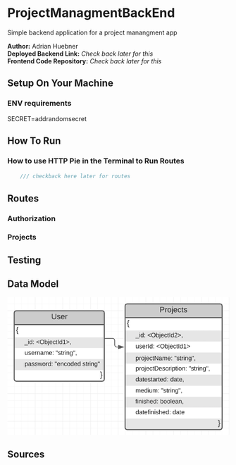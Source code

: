 # ProjectManagmentBackEnd

Simple backend application for a project manangment app  

**Author:** Adrian Huebner  
**Deployed Backend Link:** *Check back later for this*  
**Frontend Code Repository:** *Check back later for this*

## Setup On Your Machine

### ENV requirements

SECRET=addrandomsecret

## How To Run

### How to use HTTP Pie in the Terminal to Run Routes

``` js
    /// checkback here later for routes
```

## Routes

### Authorization

### Projects

## Testing

## Data Model

![DataModel](./assets/DataModel.png)

## Sources
